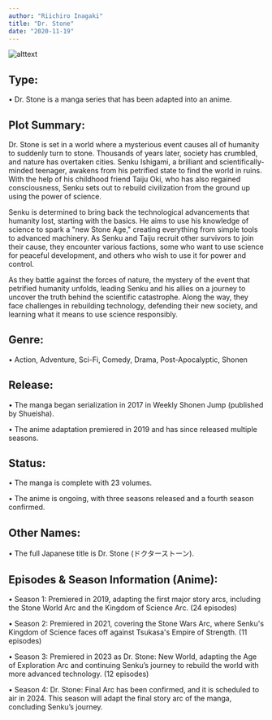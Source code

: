 ```yaml
---
author: "Riichiro Inagaki"
title: "Dr. Stone"
date: "2020-11-19"
---
```

![alttext](/Dr.-stone.jpg)

## Type:

• Dr. Stone is a manga series that has been adapted into an anime.

## Plot Summary:

Dr. Stone is set in a world where a mysterious event causes all of humanity to suddenly turn to stone. Thousands of years later, society has crumbled, and nature has overtaken cities. Senku Ishigami, a brilliant and scientifically-minded teenager, awakens from his petrified state to find the world in ruins. With the help of his childhood friend Taiju Oki, who has also regained consciousness, Senku sets out to rebuild civilization from the ground up using the power of science.

Senku is determined to bring back the technological advancements that humanity lost, starting with the basics. He aims to use his knowledge of science to spark a "new Stone Age," creating everything from simple tools to advanced machinery. As Senku and Taiju recruit other survivors to join their cause, they encounter various factions, some who want to use science for peaceful development, and others who wish to use it for power and control.

As they battle against the forces of nature, the mystery of the event that petrified humanity unfolds, leading Senku and his allies on a journey to uncover the truth behind the scientific catastrophe. Along the way, they face challenges in rebuilding technology, defending their new society, and learning what it means to use science responsibly.

## Genre:

• Action, Adventure, Sci-Fi, Comedy, Drama, Post-Apocalyptic, Shonen

## Release:

• The manga began serialization in 2017 in Weekly Shonen Jump (published by Shueisha).

• The anime adaptation premiered in 2019 and has since released multiple seasons.


## Status:

• The manga is complete with 23 volumes.

• The anime is ongoing, with three seasons released and a fourth season confirmed.

## Other Names:

• The full Japanese title is Dr. Stone (ドクターストーン).
 

## Episodes & Season Information (Anime):

• Season 1: Premiered in 2019, adapting the first major story arcs, including the Stone World Arc and the Kingdom of Science Arc. (24 episodes)

• Season 2: Premiered in 2021, covering the Stone Wars Arc, where Senku's Kingdom of Science faces off against Tsukasa's Empire of Strength. (11 episodes)

• Season 3: Premiered in 2023 as Dr. Stone: New World, adapting the Age of Exploration Arc and continuing Senku’s journey to rebuild the world with more advanced technology. (12 episodes)

• Season 4: Dr. Stone: Final Arc has been confirmed, and it is scheduled to air in 2024. This season will adapt the final story arc of the manga, concluding Senku’s journey.


